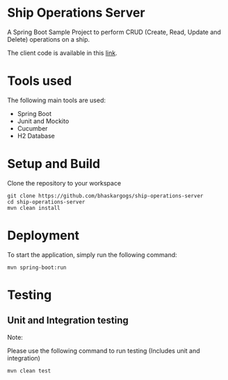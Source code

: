 # Ship Operations Server
A Spring Boot Sample Project to perform CRUD (Create, Read, Update and Delete) operations on a ship. 

The client code is available in this [link](https://github.com/bhaskargogs/ship-operations-client).

# Tools used

The following main tools are used:
* Spring Boot
* Junit and Mockito 
* Cucumber 
* H2 Database 

# Setup and Build

Clone the repository to your workspace

```shell
git clone https://github.com/bhaskargogs/ship-operations-server
cd ship-operations-server
mvn clean install
```

# Deployment

To start the application, simply run the following command:
```shell
mvn spring-boot:run
```

# Testing

## Unit and Integration testing

Note:

Please use the following command to run testing (Includes unit and integration)
```shell
mvn clean test
```


